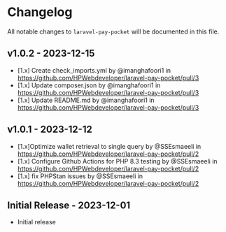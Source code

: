 # Changelog

All notable changes to `laravel-pay-pocket` will be documented in this file.

## v1.0.2 - 2023-12-15

- [1.x] Create check_imports.yml by @imanghafoori1 in https://github.com/HPWebdeveloper/laravel-pay-pocket/pull/3
- [1.x] Update composer.json by @imanghafoori1  in https://github.com/HPWebdeveloper/laravel-pay-pocket/pull/3
- [1.x] Update README.md by @imanghafoori1 in https://github.com/HPWebdeveloper/laravel-pay-pocket/pull/3

## v1.0.1 - 2023-12-12

- [1.x]Optimize wallet retrieval to single query by @SSEsmaeeli in https://github.com/HPWebdeveloper/laravel-pay-pocket/pull/2
- [1.x] Configure Github Actions for PHP 8.3 testing by @SSEsmaeeli  in https://github.com/HPWebdeveloper/laravel-pay-pocket/pull/2
- [1.x] fix PHPStan issues by @SSEsmaeeli in https://github.com/HPWebdeveloper/laravel-pay-pocket/pull/2

## Initial Release - 2023-12-01

- Initial release
